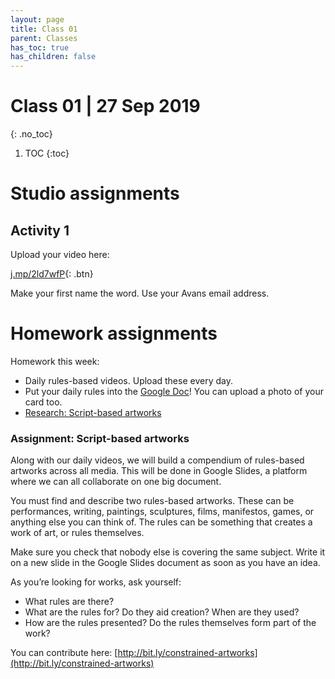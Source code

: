 ```yaml
---
layout: page
title: Class 01
parent: Classes
has_toc: true
has_children: false
---
```


# Class 01 | 27 Sep 2019
{: .no_toc}

1. TOC
{:toc}



# Studio assignments

## Activity 1

Upload your video here:

[j.mp/2ld7wfP](http://j.mp/2ld7wfP){: .btn}

Make your first name the word. Use your Avans email address.

<!--
## Activity 1: Course Rules

This course is about creating rules in your work which enable you to be more creative. It is inspired by the Oulipo, who worked with constrained writing techniques. 

A course about rules needs some rules. Some of these will be imposed on you (these are mostly there to make sure we’re all shooting in the same format, etc). Some we’ll make together. Some you’ll make yourself. Some will apply to all of us, some to just you.


### Imposed rules

*   We will shoot in 16:9, landscape format. You can edit your footage into other formats later, but start in this format. This means if you’re shooting on a phone, you hold it in horizontally!
*   We write, shoot, and edit _fast_. We are not precious about showing our work, or work-in-progress. We acknowledge it’s not going to be perfect, and constructive criticism will make it better.
*   We make something small every day. It doesn’t have to be great: it just has to be made.
*   We share our work with each other.
*   Rules help us make things.
*   If in doubt, make.
*   Ask for feedback.


### Your rules



*   Collectively agreed arbitrary rules. How do we refer to each other? Are we a class, a collective? What is our mission statement? 
*   What’s the best way of working? How can we share files? 
    *   A big Dropbox?
    *   Agree on naming convention + folder structure for our daily files (e.g. _ollie-daily-2019.09.27.mov_). **This will be important later!**
*   Any other rules?


## Activity 2: Video-making

You will be allocated a card with a word on it. You have ten minutes, working on your own, to make a 1-5 second film which captures the essence of the word. Do not tell anyone else what your word is. The shorter your film is, the better. You can use any film-making technique you want.

Words: gravity / acceleration / explosion / energy / implosion / clarity / transition / multiplication / fast / slow

After 10 minutes:

Upload your video here:

[j.mp/2ld7wfP](http://j.mp/2ld7wfP){: .btn}

Make your first name the word. Use your Avans email address.

_This is a Dropbox file request._

Write a set of instructions that someone else can follow to make the same film you just made. Think about how precise or loose your language is. Do you want them to frame objects in a certain way? Do they need to carry out a certain set of movements? How can you capture these in writing? (5 minutes)

Pass your instructions to the person to your left. 

You have ten minutes to make a film by following the instructions you now have.

After 5 minutes:

Upload your video here: [j.mp/2ld7wfP](http://j.mp/2ld7wfP) (make your first name the word, your second name “2”. Use your Avans email address.)

Presentation of films, 1 then 2. Discussion: which instructions worked? Which films worked?


## Activity 3: Rules-based video

Create a simple set of constraints or rules you can follow to make videos with a recognisable visual or temporal structure. 

You will use these rules to make and upload a _new video every single day for the duration of this course_. Each video should be the same length (aim for 1-10 seconds). You must follow your own rules for every video. Think about how each video communicates your constraints, and connects to the overall form and structure of the other films in your series.

Write your instructions on a credit-card-sized card. Carry this in your wallet. Refer to it every time you make your video.

Your videos will not be perfect. You must be at peace with this. Your daily videos must not use any post-production, besides trimming clips so that they conform to the time standards.

You will have made 70 short videos by the end of this course. At the end of the course you will combine these videos into a composition which shows a logical ordering of information.

We will make our rules now and test them so you can be happy with this way of working. You’ll finalise your rules before the end of class.

As a guide, this exercise should take no more than 10 minutes each day. If you can make it something that gets your blood pumping or your creativity going, it will set you up for a good day of work!

A few sample rules:



*   _Each film will depict a single thin straight line running horizontally through its centre_
*   _Each film will depict a single, unbroken lateral 360º movement of the environment I am in a 12.36pm_
*   _Each film will depict a transition through a doorway_
*   _Each film will show me engaging with a mechanism_
*   _Each film will depict a balloon bursting in a new context  _
*   _Each film will show an unbroken shot of the back of someone’s head for five seconds_
*   _I am going to film the sky for one second at the same time every day_
*   _I am going to make a timelapse of drawing blindfolded, filmed from above_
*   _I am going to film a new orange object falling from my desk every day_
*   _I am going to film pouring a new drink every day_
*   _I am going to screw a piece of paper into a new ball every day; the camera position will always be the same_
-->




# Homework assignments

Homework this week:

*   Daily rules-based videos. Upload these every day.
*   Put your daily rules into the [Google Doc](https://docs.google.com/document/d/1-7oXTFJ9Phh1xanO6zaeC3hghGAFVKeIkASXCuLEsS4/edit?usp=sharing)! You can upload a photo of your card too.
*   [Research: Script-based artworks](#assignment-script-based-artworks)



### Assignment: Script-based artworks

Along with our daily videos, we will build a compendium of rules-based artworks across all media. This will be done in Google Slides, a platform where we can all collaborate on one big document.

You must find and describe two rules-based artworks. These can be performances, writing, paintings, sculptures, films, manifestos, games, or anything else you can think of. The rules can be something that creates a work of art, or rules themselves.

Make sure you check that nobody else is covering the same subject. Write it on a new slide in the Google Slides document as soon as you have an idea.

As you’re looking for works, ask yourself:



*   What rules are there? 
*   What are the rules for? Do they aid creation? When are they used?
*   How are the rules presented? Do the rules themselves form part of the work?

You can contribute here: [http://bit.ly/constrained-artworks](http://bit.ly/constrained-artworks) 

